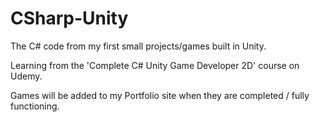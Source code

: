 # CSharp-Unity

The C# code from my first small projects/games built in Unity.

Learning from the 'Complete C# Unity Game Developer 2D' course on Udemy.

Games will be added to my Portfolio site when they are completed / fully functioning.
